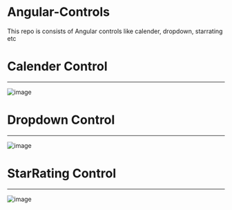 # Angular-Controls
This repo is consists of Angular controls like calender, dropdown, starrating etc

# Calender Control
-------------------
![image](https://github.com/rajhseg/Angular-Controls/assets/9523832/0e341bf3-7a02-4aa5-9ac0-f2ddf2092aac)

# Dropdown Control
-------------------
![image](https://github.com/rajhseg/Angular-Controls/assets/9523832/d2a7e0c4-6a6a-4c14-bef2-0484e7c0d8af)

# StarRating Control
---------------------
![image](https://github.com/rajhseg/Angular-Controls/assets/9523832/802c17b4-753a-4dae-8dd1-9c7cefd39f78)
